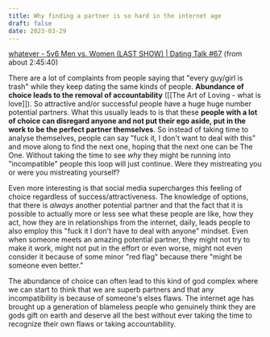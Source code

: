```yaml
---
title: Why finding a partner is so hard in the internet age
draft: false
date: 2023-03-29
---
```


[whatever - 5v6 Men vs. Women (LAST SHOW) | Dating Talk #67](https://www.youtube.com/live/pW1OMX9W2TY?feature=share&t=9950) (from about 2:45:40)

There are a lot of complaints from people saying that "every guy/girl is trash" while they keep dating the same kinds of people.
**Abundance of choice leads to the removal of accountability** ([[The Art of Loving - what is love]]).
So attractive and/or successful people have a huge huge number potential partners. What this usually leads to is that these **people with a lot of choice can disregard anyone and not put their ego aside, put in the work to be the perfect partner themselves**. So instead of taking time to analyse themselves, people can say "fuck it, I don't want to deal with this" and move along to find the next one, hoping that the next one can be The One. Without taking the time to see *why* they might be running into "incompatible" people this loop will just continue. Were they mistreating you or were you mistreating yourself?

Even more interesting is that social media supercharges this feeling of choice regardless of success/attractiveness. The knowledge of options, that there is *always* another potential partner and that the fact that it is possible to actually more or less see what these people are like, how they act, how they are in relationships from the internet, daily, leads people to also employ this "fuck it I don't have to deal with anyone" mindset.
Even when someone meets an amazing potential partner, they might not try to make it work, might not put in the effort or even worse, might not even consider it because of some minor "red flag" because there "might be someone even better."

The abundance of choice can often lead to this kind of god complex where we can start to think that we are superb partners and that any incompatibility is because of someone's elses flaws. The internet age has brought up a generation of blameless people who genuinely think they are gods gift on earth and deserve all the best without ever taking the time to recognize their own flaws or taking accountability. 